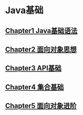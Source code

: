 # Java基础

## [Chapter1 Java基础语法](https://github.com/XiaoBaoTao/java/blob/main/src/chapter1)

## [Chapter2 面向对象思想](https://github.com/XiaoBaoTao/java/blob/main/src/chapter2)

## [Chapter3  API基础](https://github.com/XiaoBaoTao/java/blob/main/src/chapter3)

## [Chapter4  集合基础](https://github.com/XiaoBaoTao/java/blob/main/src/chapter4)

## [Chapter5  面向对象进阶](https://github.com/XiaoBaoTao/java/blob/main/src/chapter5)
